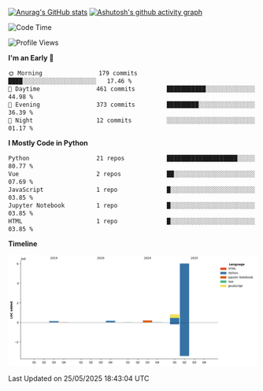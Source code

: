 

[![Anurag's GitHub stats](https://github-readme-stats.vercel.app/api?username=24mlight&show_icons=true&theme=buefy)](https://github.com/anuraghazra/github-readme-stats)
[![Ashutosh's github activity graph](https://github-readme-activity-graph.vercel.app/graph?username=24mlight&theme=tokyo-night)](https://github.com/ashutosh00710/github-readme-activity-graph)

<!--START_SECTION:waka-->
![Code Time](http://img.shields.io/badge/Code%20Time-282%20hrs%2030%20mins-blue)

![Profile Views](http://img.shields.io/badge/Profile%20Views-87-blue)

**I'm an Early 🐤** 

```text
🌞 Morning                179 commits         ████░░░░░░░░░░░░░░░░░░░░░   17.46 % 
🌆 Daytime                461 commits         ███████████░░░░░░░░░░░░░░   44.98 % 
🌃 Evening                373 commits         █████████░░░░░░░░░░░░░░░░   36.39 % 
🌙 Night                  12 commits          ░░░░░░░░░░░░░░░░░░░░░░░░░   01.17 % 
```


**I Mostly Code in Python** 

```text
Python                   21 repos            ████████████████████░░░░░   80.77 % 
Vue                      2 repos             ██░░░░░░░░░░░░░░░░░░░░░░░   07.69 % 
JavaScript               1 repo              █░░░░░░░░░░░░░░░░░░░░░░░░   03.85 % 
Jupyter Notebook         1 repo              █░░░░░░░░░░░░░░░░░░░░░░░░   03.85 % 
HTML                     1 repo              █░░░░░░░░░░░░░░░░░░░░░░░░   03.85 % 
```



**Timeline**

![Lines of Code chart](https://raw.githubusercontent.com/24mlight/24mlight/main/assets/bar_graph.png)


 Last Updated on 25/05/2025 18:43:04 UTC
<!--END_SECTION:waka-->
